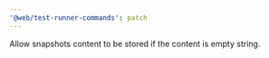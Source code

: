 ```yaml
---
'@web/test-runner-commands': patch
---
```


Allow snapshots content to be stored if the content is empty string.
